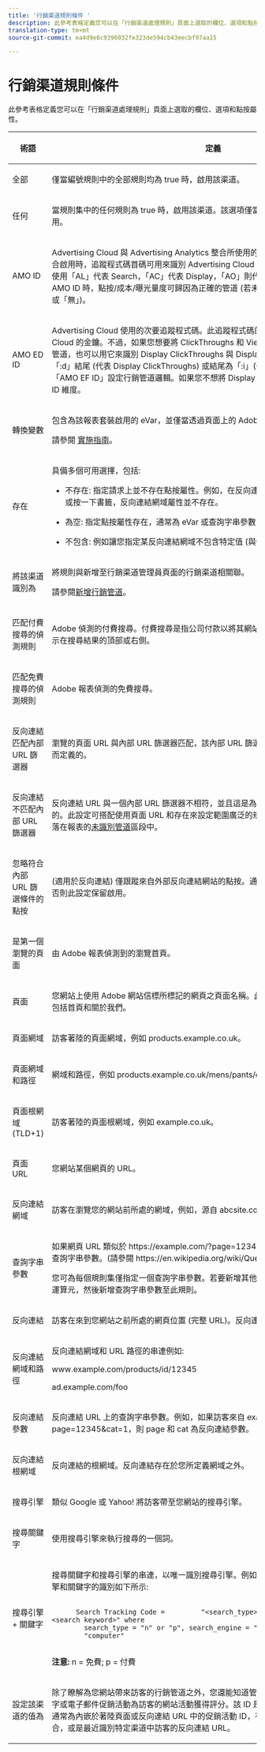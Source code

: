 ```yaml
---
title: '行銷渠道規則條件 '
description: 此參考表格定義您可以在「行銷渠道處理規則」頁面上選取的欄位、選項和點按屬性。
translation-type: tm+mt
source-git-commit: ea4d9e6c9396032fe323de594cb43eecbf97aa15

---
```



# 行銷渠道規則條件

此參考表格定義您可以在「行銷渠道處理規則」頁面上選取的欄位、選項和點按屬性。

<table id="table_C18A0F1C9E214EB585A29801BA2400F8"> 
 <thead> 
  <tr> 
   <th colname="col1" class="entry"> <p>術語 </p> </th> 
   <th colname="col2" class="entry"> <p>定義 </p> </th> 
  </tr> 
 </thead>
 <tbody> 
  <tr> 
   <td colname="col1"> <p>全部 </p> </td> 
   <td colname="col2"> <p>僅當編號規則中的全部規則均為 true 時，啟用該渠道。 </p> </td> 
  </tr> 
  <tr> 
   <td colname="col1"> <p>任何 </p> </td> 
   <td colname="col2"> <p>當規則集中的任何規則為 true 時，啟用該渠道。該選項僅當編號規則中存在多個規則時方可用。 </p> </td> 
  </tr>
  <tr> 
   <td colname="col1"> <p>AMO ID </p> </td> 
   <td colname="col2"> <p>Advertising Cloud 與 Advertising Analytics 整合所使用的主要追蹤程式碼。當其中一項整合啟用時，追蹤程式碼首碼可用來識別 Advertising Cloud 專用的管道。「AMO ID」的開頭使用「AL」代表 Search，「AC」代表 Display，「AO」則代表 Social。行銷管道中使用 AMO ID 時，點按/成本/曝光量度可歸因為正確的管道 (若未設定，這些量度將變為「直接」或「無」)。 </p> </td> 
  </tr> 
  <tr> 
   <td colname="col1"> <p>AMO ED ID </p> </td> 
   <td colname="col2"> <p>Advertising Cloud 使用的次要追蹤程式碼。此追蹤程式碼的主要用途是作為將資料傳回 Ad Cloud 的金鑰。不過，如果您想要將 ClickThroughs 和 ViewThroughs 視為兩個不同的行銷管道，也可以用它來識別 Display ClickThroughs 與 Display ViewThroughs。方法是為以「:d」結尾 (代表 Display ClickThroughs) 或結尾為「:i」(代表 Display ViewThroughs) 的「AMO EF ID」設定行銷管道邏輯。如果您不想將 Display 分割為兩個管道，請改用 AMO ID 維度。 </p> </td> 
  </tr> 
  <tr> 
   <td colname="col1"> <p>轉換變數 </p> </td> 
   <td colname="col2"> <p>包含為該報表套裝啟用的 eVar，並僅當透過頁面上的 Adobe 代碼設定這些變數時套用。 </p> <p>請參閱 <a href="https://docs.adobe.com/content/help/en/analytics/implementation/home.html"  > 實施指南</a>。 </p> </td> 
  </tr> 
  <tr> 
   <td colname="col1"> <p>存在 </p> </td> 
   <td colname="col2"> <p>具備多個可用選擇，包括: </p> <p> 
     <ul id="ul_FE39B5F36235441FB757CC73CA2C4F51"> 
      <li id="li_6DC09918D69B443091AB94DB773D5189"> <p> <span class="uicontrol">不存在</span>: 指定請求上並不存在點按屬性。例如，在反向連結網域中，如果使用者輸入 URL 或按一下書籤，反向連結網域屬性並不存在。 </p> </li> 
      <li id="li_3AB958F997974682824E85014CA266D6"> <p> <span class="uicontrol">為空</span>: 指定點按屬性存在，通常為 eVar 或查詢字串參數，但沒有與點按屬性相關的值。 </p> </li> 
      <li id="li_25EDA39748D141BA8173CC4C41035ABA"> <p> <span class="uicontrol">不包含</span>: 例如讓您指定某反向連結網域不包含特定值 (與使用<span class="term">包含</span>選項相反)。 </p> </li> 
     </ul> </p> </td> 
  </tr> 
  <tr> 
   <td colname="col1"> <p>將該渠道識別為 </p> </td> 
   <td colname="col2"> <p>將規則與新增至<span class="wintitle">行銷渠道管理員</span>頁面的行銷渠道相關聯。 </p> <p>請參閱<a href="/help/components/c-marketing-channels/mark-channel-mgr/c-channels.md"   >新增行銷管道</a>。 </p> </td> 
  </tr> 
  <tr> 
   <td colname="col1"> <p>匹配付費搜尋的偵測規則 </p> </td> 
   <td colname="col2"> <p>Adobe 偵測的付費搜尋。付費搜尋是指公司付款以將其網站列入搜尋引擎。付費搜尋通常顯示在搜尋結果的頂部或右側。 </p> </td> 
  </tr> 
  <tr> 
   <td colname="col1"> <p>匹配免費搜尋的偵測規則 </p> </td> 
   <td colname="col2"> <p>Adobe 報表偵測的免費搜尋。 </p> </td> 
  </tr> 
  <tr> 
   <td colname="col1"> <p>反向連結匹配內部 URL 篩選器 </p> </td> 
   <td colname="col2"> <p> 瀏覽的頁面 URL 與內部 URL 篩選器匹配，該內部 URL 篩選器是為「管理工具」的報表套裝而定義的。 </p> </td> 
  </tr> 
  <tr> 
   <td colname="col1"> <p>反向連結不匹配內部 URL 篩選器 </p> </td> 
   <td colname="col2"> <p>反向連結 URL 與一個內部 URL 篩選器不相符，並且這是為「管理工具」的報表套裝而定義的。此設定可搭配使用<span class="term">頁面 URL </span> 和<span class="term">存在</span>來設定範圍廣泛的規則，如此一來就不會有任何造訪落在報表的<a href="/help/components/c-marketing-channels/mc-faq/c-faq.md#no-channel-identified" >未識別管道</a>區段中。 </p> </td> 
  </tr> 
  <tr> 
   <td colname="col1"> <p>忽略符合內部 URL 篩選條件的點按 </p> </td> 
   <td colname="col2"> <p>(適用於反向連結) 僅跟蹤來自外部反向連結網站的點按。通常，除非您想要包含內部流量，否則此設定保留啟用。 </p> </td> 
  </tr> 
  <tr> 
   <td colname="col1"> <p>是第一個瀏覽的頁面 </p> </td> 
   <td colname="col2"> <p>由 Adobe 報表偵測到的瀏覽首頁。 </p> </td> 
  </tr> 
  <tr> 
   <td colname="col1"> <p>頁面 </p> </td> 
   <td colname="col2"> <p>您網站上使用 Adobe 網站信標所標記的網頁之頁面名稱。此值等同於 <span class="varname"> s.pageName </span>。範例包括<span class="varname">首頁</span>和<span class="varname">關於我們</span>。 </p> </td> 
  </tr> 
  <tr> 
   <td colname="col1"> <p>頁面網域 </p> </td> 
   <td colname="col2"> <p>訪客著陸的頁面網域，例如 <span class="filepath">products.example.co.uk</span>。 </p> </td> 
  </tr> 
  <tr> 
   <td colname="col1"> <p>頁面網域和路徑 </p> </td> 
   <td colname="col2"> <p>網域和路徑，例如 <span class="filepath">products.example.co.uk/mens/pants/overview.html</span>。 </p> </td> 
  </tr> 
  <tr> 
   <td colname="col1"> <p>頁面根網域 (TLD+1) </p> </td> 
   <td colname="col2"> <p>訪客著陸的頁面根網域，例如 <span class="filepath">example.co.uk</span>。 </p> </td> 
  </tr> 
  <tr> 
   <td colname="col1"> <p>頁面 URL </p> </td> 
   <td colname="col2"> <p>您網站某個網頁的 URL。 </p> </td> 
  </tr> 
  <tr> 
   <td colname="col1"> <p>反向連結網域 </p> </td> 
   <td colname="col2"> <p>訪客在瀏覽您的網站前所處的網域，例如，源自 <span class="filepath">abcsite.com</span> 與 <span class="filepath">xyzsite.com</span> 的反向連結。 </p> </td> 
  </tr> 
  <tr> 
   <td colname="col1"> <p>查詢字串參數 </p> </td> 
   <td colname="col2"> <p>如果網頁 URL 類似於 <span class="filepath"> https://example.com/?page=12345&amp;cat=1 </span>，則 page 和 cat 均為查詢字串參數。(請參閱 <span class="filepath"> https://en.wikipedia.org/wiki/Query_string </span>。) </p> <p>您可為每個規則集僅指定一個查詢字串參數。若要新增其他查詢字串參數，請使用 <span class="uicontrol">ANY</span> 作為運算元，然後新增查詢字串參數至此規則。 </p> </td> 
  </tr> 
  <tr> 
   <td colname="col1"> <p>反向連結 </p> </td> 
   <td colname="col2"> <p>訪客在來到您網站之前所處的網頁位置 (完整 URL)。反向連結存在於您所定義網域之外。 </p> </td> 
  </tr> 
  <tr> 
   <td colname="col1"> <p>反向連結網域和路徑 </p> </td> 
   <td colname="col2"> <p>反向連結網域和 URL 路徑的串連例如:  </p> <p> <span class="filepath"> www.example.com/products/id/12345 </span> </p> <p> <span class="filepath"> ad.example.com/foo </span> </p> </td> 
  </tr> 
  <tr> 
   <td colname="col1"> <p>反向連結參數 </p> </td> 
   <td colname="col2"> <p>反向連結 URL 上的查詢字串參數。例如，如果訪客來自 <span class="filepath">example.com/?page=12345&amp;cat=1</span>，則 page 和 cat 為反向連結參數。 </p> </td> 
  </tr> 
  <tr> 
   <td colname="col1"> <p>反向連結根網域 </p> </td> 
   <td colname="col2"> <p>反向連結的根網域。反向連結存在於您所定義網域之外。 </p> </td> 
  </tr> 
  <tr> 
   <td colname="col1"> <p>搜尋引擎 </p> </td> 
   <td colname="col2"> <p>類似 Google 或 Yahoo! 將訪客帶至您網站的搜尋引擎。 </p> </td> 
  </tr> 
  <tr> 
   <td colname="col1"> <p>搜尋關鍵字 </p> </td> 
   <td colname="col2"> <p>使用搜尋引擎來執行搜尋的一個詞。 </p> </td> 
  </tr> 
  <tr> 
   <td colname="col1"> <p>搜尋引擎 + 關鍵字 </p> </td> 
   <td colname="col2"> <p>搜尋關鍵字和搜尋引擎的串連，以唯一識別搜尋引擎。例如，如果搜尋 computer，則搜尋引擎和關鍵字的識別如下所示: </p> 
    <code>
      Search&nbsp;Tracking&nbsp;Code&nbsp;= &nbsp;&nbsp;&nbsp;&nbsp;&nbsp;&nbsp;&nbsp;&nbsp;"&lt;search_type&gt;:&lt;search&nbsp;engine&gt;:&lt;search&nbsp;keyword&gt;"&nbsp;where &nbsp;&nbsp;&nbsp;&nbsp;&nbsp;&nbsp;&nbsp;&nbsp;search_type&nbsp;=&nbsp;"n"&nbsp;or&nbsp;"p",&nbsp;search_engine&nbsp;=&nbsp;"Google",&nbsp;and&nbsp;search_keyword&nbsp;= &nbsp;&nbsp;&nbsp;&nbsp;&nbsp;&nbsp;&nbsp;&nbsp;"computer" 
    </code> <p><b>注意:</b> n = 免費; p = 付費 </p> </td> 
  </tr> 
  <tr> 
   <td colname="col1"> <p>設定該渠道的值為 </p> </td> 
   <td colname="col2"> <p>除了瞭解為您網站帶來訪客的行銷管道之外，您還能知道管道內的哪些橫幅廣告、搜尋關鍵字或電子郵件促銷活動為訪客的網站活動獲得評分。該 ID 是與渠道一同儲存的渠道值。該值通常為內嵌於著陸頁面或反向連結 URL 中的促銷活動 ID，有時也是搜尋引擎和搜尋關鍵字組合，或是最近識別特定渠道中訪客的反向連結 URL。 </p> </td> 
  </tr> 
 </tbody> 
</table>
